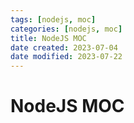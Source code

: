 ```yaml
---
tags: [nodejs, moc]
categories: [nodejs, moc]
title: NodeJS MOC
date created: 2023-07-04
date modified: 2023-07-22
---
```


# NodeJS MOC



